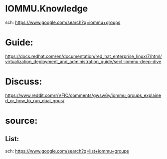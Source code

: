 # IOMMU.Knowledge
sch: https://www.google.com/search?q=iommu+groups

# Guide:
https://docs.redhat.com/en/documentation/red_hat_enterprise_linux/7/html/virtualization_deployment_and_administration_guide/sect-iommu-deep-dive

# Discuss:
https://www.reddit.com/r/VFIO/comments/gwsw6y/iommu_groups_explained_or_how_to_run_dual_gpus/

# source:
## List:
sch: https://www.google.com/search?q=list+iommu+groups
